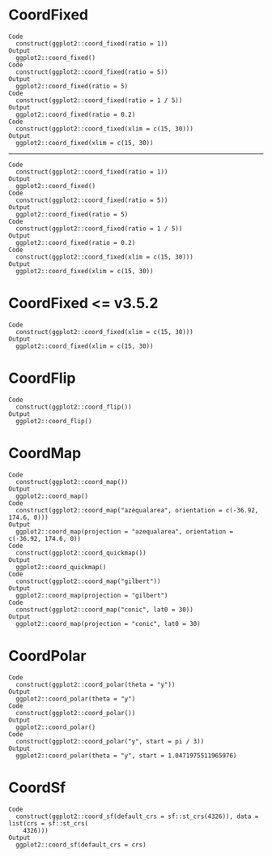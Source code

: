 # CoordFixed

    Code
      construct(ggplot2::coord_fixed(ratio = 1))
    Output
      ggplot2::coord_fixed()
    Code
      construct(ggplot2::coord_fixed(ratio = 5))
    Output
      ggplot2::coord_fixed(ratio = 5)
    Code
      construct(ggplot2::coord_fixed(ratio = 1 / 5))
    Output
      ggplot2::coord_fixed(ratio = 0.2)
    Code
      construct(ggplot2::coord_fixed(xlim = c(15, 30)))
    Output
      ggplot2::coord_fixed(xlim = c(15, 30))

---

    Code
      construct(ggplot2::coord_fixed(ratio = 1))
    Output
      ggplot2::coord_fixed()
    Code
      construct(ggplot2::coord_fixed(ratio = 5))
    Output
      ggplot2::coord_fixed(ratio = 5)
    Code
      construct(ggplot2::coord_fixed(ratio = 1 / 5))
    Output
      ggplot2::coord_fixed(ratio = 0.2)
    Code
      construct(ggplot2::coord_fixed(xlim = c(15, 30)))
    Output
      ggplot2::coord_fixed(xlim = c(15, 30))

# CoordFixed <= v3.5.2

    Code
      construct(ggplot2::coord_fixed(xlim = c(15, 30)))
    Output
      ggplot2::coord_fixed(xlim = c(15, 30))

# CoordFlip

    Code
      construct(ggplot2::coord_flip())
    Output
      ggplot2::coord_flip()

# CoordMap

    Code
      construct(ggplot2::coord_map())
    Output
      ggplot2::coord_map()
    Code
      construct(ggplot2::coord_map("azequalarea", orientation = c(-36.92, 174.6, 0)))
    Output
      ggplot2::coord_map(projection = "azequalarea", orientation = c(-36.92, 174.6, 0))
    Code
      construct(ggplot2::coord_quickmap())
    Output
      ggplot2::coord_quickmap()
    Code
      construct(ggplot2::coord_map("gilbert"))
    Output
      ggplot2::coord_map(projection = "gilbert")
    Code
      construct(ggplot2::coord_map("conic", lat0 = 30))
    Output
      ggplot2::coord_map(projection = "conic", lat0 = 30)

# CoordPolar

    Code
      construct(ggplot2::coord_polar(theta = "y"))
    Output
      ggplot2::coord_polar(theta = "y")
    Code
      construct(ggplot2::coord_polar())
    Output
      ggplot2::coord_polar()
    Code
      construct(ggplot2::coord_polar("y", start = pi / 3))
    Output
      ggplot2::coord_polar(theta = "y", start = 1.0471975511965976)

# CoordSf

    Code
      construct(ggplot2::coord_sf(default_crs = sf::st_crs(4326)), data = list(crs = sf::st_crs(
        4326)))
    Output
      ggplot2::coord_sf(default_crs = crs)

